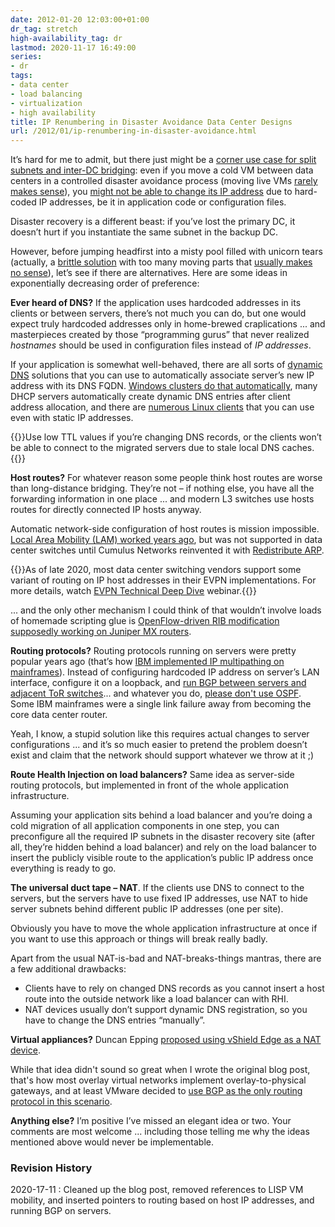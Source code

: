 ```yaml
---
date: 2012-01-20 12:03:00+01:00
dr_tag: stretch
high-availability_tag: dr
lastmod: 2020-11-17 16:49:00
series:
- dr
tags:
- data center
- load balancing
- virtualization
- high availability
title: IP Renumbering in Disaster Avoidance Data Center Designs
url: /2012/01/ip-renumbering-in-disaster-avoidance.html
---
```

It’s hard for me to admit, but there just might be a [corner use case for split subnets and inter-DC bridging](/2011/08/quotes-of-week.html): even if you move a cold VM between data centers in a controlled disaster avoidance process (moving live VMs [rarely makes sense](/2011/09/long-distance-vmotion-for-disaster.html)), you [might not be able to change its IP address](http://www.yellow-bricks.com/2012/01/19/avoid-changing-your-vms-ip-in-a-dr-procedure/) due to hard-coded IP addresses, be it in application code or configuration files.

Disaster recovery is a different beast: if you’ve lost the primary DC, it doesn’t hurt if you instantiate the same subnet in the backup DC.
<!--more-->
However, before jumping headfirst into a misty pool filled with unicorn tears (actually, a [brittle solution](/2011/12/large-scale-l2-dci-true-story.html) with too many moving parts that [usually makes no sense](/2011/11/busting-layer-2-data-center.html)), let’s see if there are alternatives. Here are some ideas in exponentially decreasing order of preference:

**Ever heard of DNS?** If the application uses hardcoded addresses in its clients or between servers, there’s not much you can do, but one would expect truly hardcoded addresses only in home-brewed craplications ... and masterpieces created by those “programming gurus” that never realized *hostnames* should be used in configuration files instead of *IP addresses*.

If your application is somewhat well-behaved, there are all sorts of [dynamic DNS](http://en.wikipedia.org/wiki/Dynamic_DNS) solutions that you can use to automatically associate server’s new IP address with its DNS FQDN. [Windows clusters do that automatically](/2011/06/multisite-clusters-done-right-by-none.html), many DHCP servers automatically create dynamic DNS entries after client address allocation, and there are [numerous Linux clients](http://dyn.com/support/clients/linux/) that you can use even with static IP addresses.

{{<note>}}Use low TTL values if you’re changing DNS records, or the clients won’t be able to connect to the migrated servers due to stale local DNS caches.{{</note>}}

**Host routes?** For whatever reason some people think host routes are worse than long-distance bridging. They’re not – if nothing else, you have all the forwarding information in one place ... and modern L3 switches use hosts routes for directly connected IP hosts anyway.

Automatic network-side configuration of host routes is mission impossible. [Local Area Mobility (LAM) worked years ago](/2011/02/local-area-mobility-lam-true-story.html), but was not supported in data center switches until Cumulus Networks reinvented it with [Redistribute ARP](/2015/08/layer-3-only-data-center-networks-with.html). 

{{<note info>}}As of late 2020, most data center switching vendors support some variant of routing on IP host addresses in their EVPN implementations. For more details, watch [EVPN Technical Deep Dive](https://www.ipspace.net/EVPN_Technical_Deep_Dive) webinar.{{</note>}}

... and the only other mechanism I could think of that wouldn’t involve loads of homemade scripting glue is [OpenFlow-driven RIB modification supposedly working on Juniper MX routers](/2011/11/openflow-deployment-models.html).

**Routing protocols?** Routing protocols running on servers were pretty popular years ago (that’s how [IBM implemented IP multipathing on mainframes](http://www-03.ibm.com/support/techdocs/atsmastr.nsf/WebIndex/PRS1708)). Instead of configuring hardcoded IP address on server’s LAN interface, configure it on a loopback, and [run BGP between servers and adjacent ToR switches](https://my.ipspace.net/bin/list?id=Clos#ROUTING_SERVERS)... and whatever you do, [please don't use OSPF](/2013/08/virtual-appliance-routing-network.html). Some IBM mainframes were a single link failure away from becoming the core data center router.

Yeah, I know, a stupid solution like this requires actual changes to server configurations ... and it’s so much easier to pretend the problem doesn’t exist and claim that the network should support whatever we throw at it ;)

**Route Health Injection on load balancers?** Same idea as server-side routing protocols, but implemented in front of the whole application infrastructure.

Assuming your application sits behind a load balancer and you’re doing a cold migration of all application components in one step, you can preconfigure all the required IP subnets in the disaster recovery site (after all, they’re hidden behind a load balancer) and rely on the load balancer to insert the publicly visible route to the application’s public IP address once everything is ready to go.

**The universal duct tape – NAT**. If the clients use DNS to connect to the servers, but the servers have to use fixed IP addresses, use NAT to hide server subnets behind different public IP addresses (one per site).

Obviously you have to move the whole application infrastructure at once if you want to use this approach or things will break really badly.

Apart from the usual NAT-is-bad and NAT-breaks-things mantras, there are a few additional drawbacks:

-   Clients have to rely on changed DNS records as you cannot insert a host route into the outside network like a load balancer can with RHI.
-   NAT devices usually don’t support dynamic DNS registration, so you have to change the DNS entries “manually”.

**Virtual appliances?** Duncan Epping [proposed using vShield Edge as a NAT device](http://www.yellow-bricks.com/2012/01/19/avoid-changing-your-vms-ip-in-a-dr-procedure/). 

While that idea didn't sound so great when I wrote the original blog post, that's how most overlay virtual networks implement overlay-to-physical gateways, and at least VMware decided to [use BGP as the only routing protocol in this scenario](/2013/06/dynamic-routing-with-virtual-appliances.html).

**Anything else?** I’m positive I’ve missed an elegant idea or two. Your comments are most welcome ... including those telling me why the ideas mentioned above would never be implementable.

### Revision History

2020-17-11
: Cleaned up the blog post, removed references to LISP VM mobility, and inserted pointers to routing based on host IP addresses, and running BGP on servers.